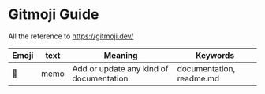 # Gitmoji Guide
All the reference to https://gitmoji.dev/

| Emoji | text | Meaning | Keywords |
| ----- | ---- | ------- | -------- |
| :memo: | memo | Add or update any kind of documentation. | documentation, readme.md |
